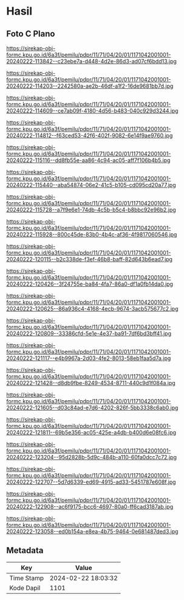 # Hasil

## Foto C Plano

https://sirekap-obj-formc.kpu.go.id/6a3f/pemilu/pdpr/11/71/04/20/01/1171042001001-20240222-113842--c23ebe7a-d448-4d2e-86d3-ad07cf6bdd13.jpg

https://sirekap-obj-formc.kpu.go.id/6a3f/pemilu/pdpr/11/71/04/20/01/1171042001001-20240222-114203--2242580a-ae2b-46df-a1f2-16de9681bb7d.jpg

https://sirekap-obj-formc.kpu.go.id/6a3f/pemilu/pdpr/11/71/04/20/01/1171042001001-20240222-114609--ce7ab09f-4180-4d56-b483-040c929d3244.jpg

https://sirekap-obj-formc.kpu.go.id/6a3f/pemilu/pdpr/11/71/04/20/01/1171042001001-20240222-114812--f63ced53-42f6-402f-9082-6e14f9ae9760.jpg

https://sirekap-obj-formc.kpu.go.id/6a3f/pemilu/pdpr/11/71/04/20/01/1171042001001-20240222-115116--dd8fb55e-aa86-4c94-ac05-aff7f106b4b5.jpg

https://sirekap-obj-formc.kpu.go.id/6a3f/pemilu/pdpr/11/71/04/20/01/1171042001001-20240222-115440--aba54874-06e2-41c5-b105-cd095cd20a77.jpg

https://sirekap-obj-formc.kpu.go.id/6a3f/pemilu/pdpr/11/71/04/20/01/1171042001001-20240222-115728--a7f9e6e1-74db-4c5b-b5c4-b8bbc92e96b2.jpg

https://sirekap-obj-formc.kpu.go.id/6a3f/pemilu/pdpr/11/71/04/20/01/1171042001001-20240222-115928--800c45de-83b0-4b4c-af36-4f9817060546.jpg

https://sirekap-obj-formc.kpu.go.id/6a3f/pemilu/pdpr/11/71/04/20/01/1171042001001-20240222-120115--b2c338de-f3ef-46b8-baff-82d643b6ead7.jpg

https://sirekap-obj-formc.kpu.go.id/6a3f/pemilu/pdpr/11/71/04/20/01/1171042001001-20240222-120426--3f24755e-ba84-4fa7-86a0-df1a0fb14da0.jpg

https://sirekap-obj-formc.kpu.go.id/6a3f/pemilu/pdpr/11/71/04/20/01/1171042001001-20240222-120625--86a936c4-4168-4ecb-9674-3acb575677c2.jpg

https://sirekap-obj-formc.kpu.go.id/6a3f/pemilu/pdpr/11/71/04/20/01/1171042001001-20240222-120809--33386cfd-5e1e-4e37-ba91-7df6bd3bff41.jpg

https://sirekap-obj-formc.kpu.go.id/6a3f/pemilu/pdpr/11/71/04/20/01/1171042001001-20240222-121117--e4b9967a-2d03-4fe2-8013-58eb1faa5d7a.jpg

https://sirekap-obj-formc.kpu.go.id/6a3f/pemilu/pdpr/11/71/04/20/01/1171042001001-20240222-121428--d8db9fbe-8249-4534-8711-440c9d1f084a.jpg

https://sirekap-obj-formc.kpu.go.id/6a3f/pemilu/pdpr/11/71/04/20/01/1171042001001-20240222-121605--d03c84ad-e7d6-4202-826f-5bb3338c6ab0.jpg

https://sirekap-obj-formc.kpu.go.id/6a3f/pemilu/pdpr/11/71/04/20/01/1171042001001-20240222-121811--69b5e356-ac05-425e-a4db-b400d6e08fc6.jpg

https://sirekap-obj-formc.kpu.go.id/6a3f/pemilu/pdpr/11/71/04/20/01/1171042001001-20240222-123204--95d2828b-5d9c-484b-a110-60fa0dcc7c72.jpg

https://sirekap-obj-formc.kpu.go.id/6a3f/pemilu/pdpr/11/71/04/20/01/1171042001001-20240222-122707--5d7d6339-ed69-4915-ad33-5451787e608f.jpg

https://sirekap-obj-formc.kpu.go.id/6a3f/pemilu/pdpr/11/71/04/20/01/1171042001001-20240222-122908--ac6f9175-bcc6-4697-80a0-ff6cad3187ab.jpg

https://sirekap-obj-formc.kpu.go.id/6a3f/pemilu/pdpr/11/71/04/20/01/1171042001001-20240222-123058--ed0b154a-e8ea-4b75-9464-0e681487ded3.jpg


## Metadata

| Key        | Value               |
| ---------- | ------------------- |
| Time Stamp | 2024-02-22 18:03:32 |
| Kode Dapil | 1101                |



